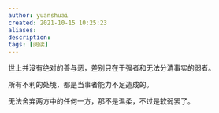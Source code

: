 ```yaml
---
author: yuanshuai
created: 2021-10-15 10:25:23
aliases: 
description:
tags: [阅读]
---
```





世上并没有绝对的善与恶，差别只在于强者和无法分清事实的弱者。

所有不利的处境，都是当事者能力不足造成的。

无法舍弃两方中的任何一方，那不是温柔，不过是软弱罢了。